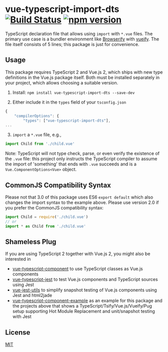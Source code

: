 # vue-typescript-import-dts [![Build Status](https://travis-ci.org/locoslab/vue-typescript-import-dts.svg?branch=master)](https://travis-ci.org/locoslab/vue-typescript-import-dts) [![npm version](https://badge.fury.io/js/vue-typescript-import-dts.svg)](https://badge.fury.io/js/vue-typescript-import-dts)
TypeScript declaration file that allows using `import` with `*.vue` files. The primary use case is a bundler environment like [Browserify](http://browserify.org/) with [vueify](https://github.com/vuejs/vueify). The file itself consists of 5 lines; this package is just for convenience.

## Usage
This package requires TypeScript 2 and Vue.js 2, which ships with new type definitions in the Vue.js package itself. Both must be installed separately in your project, which allows choosing a suitable version.

1. Install: `npm install vue-typescript-import-dts --save-dev`

2. Either include it in the `types` field of your `tsconfig.json`

```javascript
{
    "compilerOptions": {
        "types": ["vue-typescript-import-dts"],
...
```

3. `import` a `*.vue` file, e.g.,

```js
import Child from './child.vue'
```

Note: TypeScript will not type check, parse, or even verify the existence of the `.vue` file: this project only instructs the TypeScript compiler to assume the import of 'something' that ends with `.vue` succeeds and is a `Vue.ComponentOptions<Vue>` object.

## CommonJS Compatibility Syntax
Please not that 3.0 of this package uses ES6 `export default` which also changes the import syntax to the example above. Please use version 2.0 if you prefer the CommonJS compatibility syntax:

```js
import Child = require('./child.vue')
// or
import * as Child from './child.vue'
```

## Shameless Plug
If you are using TypeScript 2 together with Vue.js 2, you might also be interested in
* [vue-typescript-component](https://github.com/locoslab/vue-typescript-component) to use TypeScript classes as Vue.js components
* [vue-typescript-jest](https://github.com/locoslab/vue-typescript-jest) to test Vue.js components and TypeScript sources using Jest
* [vue-jest-utils](https://github.com/locoslab/vue-jest-utils) to simplify snapshot testing of Vue.js components using Jest and html2jade
* [vue-typescript-component-example](https://github.com/locoslab/vue-typescript-component-example) as an example for this package and the projects above that shows a TypeScript/Tsify/Vue.js/Vueify/Pug setup supporting Hot Module Replacement and unit/snapshot testing with Jest


## License
[MIT](http://opensource.org/licenses/MIT)
